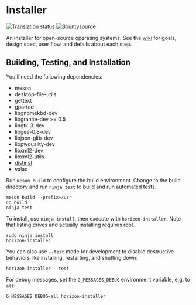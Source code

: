# Installer
[![Translation status](https://l10n.elementary.io/widgets/installer/-/svg-badge.svg)](https://l10n.elementary.io/projects/installer/?utm_source=widget)
[![Bountysource](https://www.bountysource.com/badge/tracker?tracker_id=46189108)](https://www.bountysource.com/trackers/46189108-elementary-pantheon-installer)

An installer for open-source operating systems. See the [wiki](https://github.com/elementary/installer/wiki) for goals, design spec, user flow, and details about each step.

## Building, Testing, and Installation

You'll need the following dependencies:

 - meson
 - desktop-file-utils
 - gettext
 - gparted
 - libgnomekbd-dev
 - libgranite-dev >= 0.5
 - libgtk-3-dev
 - libgee-0.8-dev
 - libjson-glib-dev
 - libpwquality-dev
 - libxml2-dev
 - libxml2-utils
 - [distinst](https://github.com/pop-os/distinst/)
 - valac

Run `meson build` to configure the build environment. Change to the build directory and run `ninja test` to build and run automated tests.

    meson build --prefix=/usr
    cd build
    ninja test

To install, use `ninja install`, then execute with `horizon-installer`. Note that listing drives and actually installing requires root.

    sudo ninja install
    horizon-installer

You can also use `--test` mode for development to disable destructive behaviors like installing, restarting, and shutting down:

    horizon-installer --test

For debug messages, set the `G_MESSAGES_DEBUG` environment variable, e.g. to `all`:

    G_MESSAGES_DEBUG=all horizon-installer

